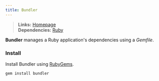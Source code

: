 ```yaml
---
title: Bundler
---
```



> **Links:** [Homepage](http://gembundler.com/)  
> **Dependencies:** [Ruby](/ruby)


**Bundler** manages a Ruby application's dependencies using a *Gemfile*. 


### Install

Install Bundler using [RubyGems](http://rubygems.org/).

	gem install bundler
